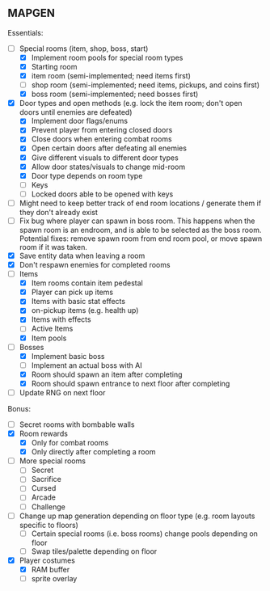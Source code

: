 ## MAPGEN

Essentials:
- [ ] Special rooms (item, shop, boss, start)
    * [X] Implement room pools for special room types
    * [X] Starting room
    * [X] item room (semi-implemented; need items first)
    * [ ] shop room (semi-implemented; need items, pickups, and coins first)
    * [X] boss room (semi-implemented; need bosses first)
- [X] Door types and open methods (e.g. lock the item room; don't open doors until enemies are defeated)
    * [X] Implement door flags/enums
    * [X] Prevent player from entering closed doors
    * [X] Close doors when entering combat rooms
    * [X] Open certain doors after defeating all enemies
    * [X] Give different visuals to different door types
    * [X] Allow door states/visuals to change mid-room
    * [X] Door type depends on room type
    * [ ] Keys
    * [ ] Locked doors able to be opened with keys
- [ ] Might need to keep better track of end room locations / generate them if they don't already exist
- [ ] Fix bug where player can spawn in boss room. This happens when the spawn room is an endroom, and is able to be selected as the boss room. Potential fixes: remove spawn room from end room pool, or move spawn room if it was taken.
- [X] Save entity data when leaving a room
- [X] Don't respawn enemies for completed rooms
- [ ] Items
    * [X] Item rooms contain item pedestal
    * [X] Player can pick up items
    * [X] Items with basic stat effects
    * [X] on-pickup items (e.g. health up)
    * [X] Items with effects
    * [ ] Active Items
    * [X] Item pools
- [ ] Bosses
    * [X] Implement basic boss
    * [ ] Implement an actual boss with AI
    * [X] Room should spawn an item after completing
    * [X] Room should spawn entrance to next floor after completing
- [ ] Update RNG on next floor

Bonus:
- [ ] Secret rooms with bombable walls
- [X] Room rewards
    * [X] Only for combat rooms
    * [X] Only directly after completing a room
- [ ] More special rooms
    * [ ] Secret
    * [ ] Sacrifice
    * [ ] Cursed
    * [ ] Arcade
    * [ ] Challenge
- [ ] Change up map generation depending on floor type (e.g. room layouts specific to floors)
    * [ ] Certain special rooms (i.e. boss rooms) change pools depending on floor
    * [ ] Swap tiles/palette depending on floor
- [X] Player costumes
    * [X] RAM buffer
    * [ ] sprite overlay